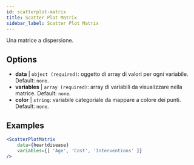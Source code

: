 ```yaml
---
id: scatterplot-matrix
title: Scatter Plot Matrix
sidebar_label: Scatter Plot Matrix
---
```


Una matrice a dispersione.

## Options

* __data__ | `object (required)`: oggetto di array di valori per ogni variabile. Default: `none`.
* __variables__ | `array (required)`: array di variabili da visualizzare nella matrice. Default: `none`.
* __color__ | `string`: variabile categoriale da mappare a colore dei punti. Default: `none`.


## Examples

```jsx live
<ScatterPlotMatrix
    data={heartdisease} 
    variables={[ 'Age', 'Cost', 'Interventions' ]}
/>
```

